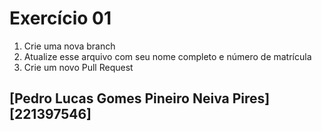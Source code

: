 # Exercício 01

1. Crie uma nova branch
2. Atualize esse arquivo com seu nome completo e número de matrícula
2. Crie um novo Pull Request

## [Pedro Lucas Gomes Pineiro Neiva Pires] [221397546]
